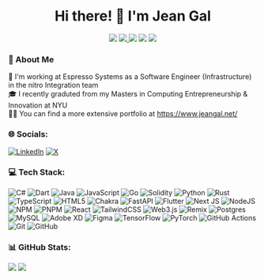 <h1 align="center">Hi there! 👋 I'm Jean Gal</h1>

<p align="center">
  <a href="https://github.com/pr-2310"><img src="https://img.shields.io/github/followers/jjeangal?label=Follow%20me&style=social"></a>
  <a href="https://github.com/jjeangal?tab=repositories"><img src="https://img.shields.io/badge/My-Projects-yellow?style=flat&logo=github">
  <a href="mailto:jg7613@nyu.edu"><img src="https://img.shields.io/badge/Email-Me-informational?style=flat&logo=gmail&color=red"></a>
  <a href="http://linkedin.com/in/jean-gal/"><img src="https://img.shields.io/badge/Connect%20on-LinkedIn-blue?style=flat&logo=linkedin"></a>
  <a href="https://github.com/jjeangal?tab=repositories"><img src="https://img.shields.io/badge/My-Projects-yellow?style=flat&logo=github"></a>
</p>

### 🚀 About Me
🔭 I'm working at Espresso Systems as a Software Engineer (Infrastructure) in the nitro Integration team <br>🎓 I recently graduted from my Masters in Computing Entrepreneurship & Innovation at NYU<br>👨‍💻 You can find a more extensive portfolio at https://www.jeangal.net/<br>


### 🌐 Socials:
[![LinkedIn](https://img.shields.io/badge/LinkedIn-%230077B5.svg?logo=linkedin&logoColor=white)](https://linkedin.com/in/jean-gal) [![X](https://img.shields.io/badge/X-black.svg?logo=X&logoColor=white)](https://x.com/jeangalbc) 

### 💻 Tech Stack:
![C#](https://img.shields.io/badge/c%23-%23239120.svg?style=flat&logo=csharp&logoColor=white) ![Dart](https://img.shields.io/badge/dart-%230175C2.svg?style=flat&logo=dart&logoColor=white) ![Java](https://img.shields.io/badge/java-%23ED8B00.svg?style=flat&logo=openjdk&logoColor=white) ![JavaScript](https://img.shields.io/badge/javascript-%23323330.svg?style=flat&logo=javascript&logoColor=%23F7DF1E) ![Go](https://img.shields.io/badge/go-%2300ADD8.svg?style=flat&logo=go&logoColor=white) ![Solidity](https://img.shields.io/badge/Solidity-%23363636.svg?style=flat&logo=solidity&logoColor=white) ![Python](https://img.shields.io/badge/python-3670A0?style=flat&logo=python&logoColor=ffdd54) ![Rust](https://img.shields.io/badge/rust-%23000000.svg?style=flat&logo=rust&logoColor=white) ![TypeScript](https://img.shields.io/badge/typescript-%23007ACC.svg?style=flat&logo=typescript&logoColor=white) ![HTML5](https://img.shields.io/badge/html5-%23E34F26.svg?style=flat&logo=html5&logoColor=white) ![Chakra](https://img.shields.io/badge/chakra-%234ED1C5.svg?style=flat&logo=chakraui&logoColor=white) ![FastAPI](https://img.shields.io/badge/FastAPI-005571?style=flat&logo=fastapi) ![Flutter](https://img.shields.io/badge/Flutter-%2302569B.svg?style=flat&logo=Flutter&logoColor=white) ![Next JS](https://img.shields.io/badge/Next-black?style=flat&logo=next.js&logoColor=white) ![NodeJS](https://img.shields.io/badge/node.js-6DA55F?style=flat&logo=node.js&logoColor=white) ![NPM](https://img.shields.io/badge/NPM-%23CB3837.svg?style=flat&logo=npm&logoColor=white) ![PNPM](https://img.shields.io/badge/pnpm-%234a4a4a.svg?style=flat&logo=pnpm&logoColor=f69220) ![React](https://img.shields.io/badge/react-%2320232a.svg?style=flat&logo=react&logoColor=%2361DAFB) ![TailwindCSS](https://img.shields.io/badge/tailwindcss-%2338B2AC.svg?style=flat&logo=tailwind-css&logoColor=white) ![Web3.js](https://img.shields.io/badge/web3.js-F16822?style=flat&logo=web3.js&logoColor=white) ![Remix](https://img.shields.io/badge/remix-%23000.svg?style=flat&logo=remix&logoColor=white) ![Postgres](https://img.shields.io/badge/postgres-%23316192.svg?style=flat&logo=postgresql&logoColor=white) ![MySQL](https://img.shields.io/badge/mysql-4479A1.svg?style=flat&logo=mysql&logoColor=white) ![Adobe XD](https://img.shields.io/badge/Adobe%20XD-470137?style=flat&logo=Adobe%20XD&logoColor=#FF61F6) ![Figma](https://img.shields.io/badge/figma-%23F24E1E.svg?style=flat&logo=figma&logoColor=white) ![TensorFlow](https://img.shields.io/badge/TensorFlow-%23FF6F00.svg?style=flat&logo=TensorFlow&logoColor=white) ![PyTorch](https://img.shields.io/badge/PyTorch-%23EE4C2C.svg?style=flat&logo=PyTorch&logoColor=white) ![GitHub Actions](https://img.shields.io/badge/github%20actions-%232671E5.svg?style=flat&logo=githubactions&logoColor=white) ![Git](https://img.shields.io/badge/git-%23F05033.svg?style=flat&logo=git&logoColor=white) ![GitHub](https://img.shields.io/badge/github-%23121011.svg?style=flat&logo=github&logoColor=white)
### 📊 GitHub Stats:

![](https://github-readme-streak-stats.herokuapp.com/?user=jjeangal&theme=shadow_green&hide_border=false)
![](https://github-readme-stats.vercel.app/api/top-langs/?username=jjeangal&theme=shadow_green&hide_border=false&include_all_commits=true&count_private=true&layout=compact)

<!-- Proudly created with GPRM ( https://gprm.itsvg.in ) -->

